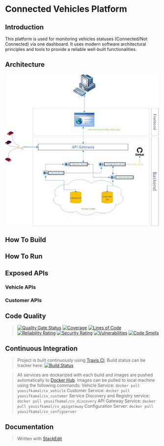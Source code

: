 # Connected Vehicles Platform

## Introduction

This platform is used for monitoring vehicles statuses (Connected/Not Connected) via one dashboard. It uses modern software architectural principles and tools to provide a reliable well-built functionalities.

## Architecture
![Architecture Diagram](https://github.com/youssefhamza80/ConnectedVehicles/blob/main/Diagrams/Architecture.jpg?raw=true)
## How To Build

## How To Run

## Exposed APIs

### Vehicle APIs

### Customer APIs

## Code Quality
>[![Quality Gate Status](https://sonarcloud.io/api/project_badges/measure?project=youssefhamza80_ConnectedVehicles&metric=alert_status)](https://sonarcloud.io/dashboard?id=youssefhamza80_ConnectedVehicles)
>[![Coverage](https://sonarcloud.io/api/project_badges/measure?project=youssefhamza80_ConnectedVehicles&metric=coverage)](https://sonarcloud.io/dashboard?id=youssefhamza80_ConnectedVehicles)
>[![Lines of Code](https://sonarcloud.io/api/project_badges/measure?project=youssefhamza80_ConnectedVehicles&metric=ncloc)](https://sonarcloud.io/dashboard?id=youssefhamza80_ConnectedVehicles)
>[![Reliability Rating](https://sonarcloud.io/api/project_badges/measure?project=youssefhamza80_ConnectedVehicles&metric=reliability_rating)](https://sonarcloud.io/dashboard?id=youssefhamza80_ConnectedVehicles)
>[![Security Rating](https://sonarcloud.io/api/project_badges/measure?project=youssefhamza80_ConnectedVehicles&metric=security_rating)](https://sonarcloud.io/dashboard?id=youssefhamza80_ConnectedVehicles)
>[![Vulnerabilities](https://sonarcloud.io/api/project_badges/measure?project=youssefhamza80_ConnectedVehicles&metric=vulnerabilities)](https://sonarcloud.io/dashboard?id=youssefhamza80_ConnectedVehicles)
>[![Code Smells](https://sonarcloud.io/api/project_badges/measure?project=youssefhamza80_ConnectedVehicles&metric=code_smells)](https://sonarcloud.io/dashboard?id=youssefhamza80_ConnectedVehicles)

## Continuous Integration

> Project is built continuously using [Travis CI](https://travis-ci.com/).
Build status can be tracker here: [![Build Status](https://travis-ci.com/youssefhamza80/ConnectedVehicles.svg?branch=main)](https://travis-ci.com/youssefhamza80/ConnectedVehicles)

> All services are dockarized with each build and images are pushed automatically to [Docker Hub](https://hub.docker.com/).
> Images can be pulled to local machine using the following commands:
> Vehicle Service: `docker pull yousifkamal/cv_vehicle`
> Customer Service: `docker pull yousifkamal/cv_customer`
> Service Discovery and Registry service: `docker pull yousifkamal/cv_discovery`
> API Gateway Service: `docker pull yousifkamal/cv_apigateway`
> Configuration Server: `docker pull yousifkamal/cv_configserver`

## Documentation


>
>
> Written with [StackEdit](https://stackedit.io/)
